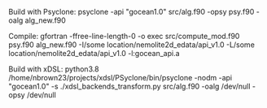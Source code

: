 Build with Psyclone: psyclone -api "gocean1.0" src/alg.f90 -opsy psy.f90 -oalg alg_new.f90

Compile: gfortran -ffree-line-length-0 -o exec src/compute_mod.f90 psy.f90 alg_new.f90 -I/some location/nemolite2d_edata/api_v1.0 -L/some location/nemolite2d_edata/api_v1.0 -l:gocean_api.a

Build with xDSL: python3.8 /home/nbrown23/projects/xdsl/PSyclone/bin/psyclone -nodm  -api "gocean1.0" -s ./xdsl_backends_transform.py src/alg.f90 -oalg /dev/null -opsy /dev/null